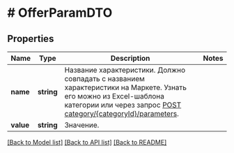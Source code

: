 # # OfferParamDTO

## Properties

Name | Type | Description | Notes
------------ | ------------- | ------------- | -------------
**name** | **string** | Название характеристики.  Должно совпадать с названием характеристики на Маркете. Узнать его можно из Excel-шаблона категории или через запрос [POST category/{categoryId}/parameters](../../reference/content/getCategoryContentParameters.md). |
**value** | **string** | Значение. |

[[Back to Model list]](../../README.md#models) [[Back to API list]](../../README.md#endpoints) [[Back to README]](../../README.md)
